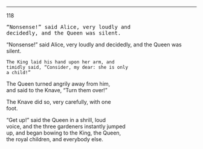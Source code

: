 ---
118 

<pre>“Nonsense!” said Alice, very loudly and  
decidedly, and the Queen was silent.</pre>

<p>“Nonsense!” said Alice, very loudly and  
decidedly, and the Queen was silent.</p>


    The King laid his hand upon her arm, and  
    timidly said, “Consider, my dear: she is only  
    a child!”

The Queen turned angrily away from him,  
and said to the Knave, “Turn them over!”

The Knave did so, very carefully, with one  
foot.

“Get up!” said the Queen in a shrill, loud  
voice, and the three gardeners instantly jumped  
up, and began bowing to the King, the Queen,  
the royal children, and everybody else.

